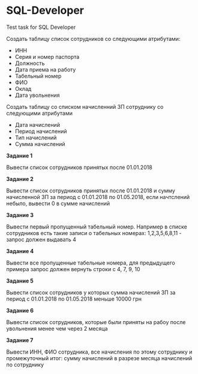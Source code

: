 # SQL-Developer
Test task for SQL Developer

Создать таблицу список сотрудников со следующими атрибутами:

* ИНН
* Серия и номер паспорта
* Должность
* Дата приема на работу
* Табельный номер
* ФИО
* Оклад
* Дата увольнения

Создать таблицу со списком начисленний ЗП сотруднику со следующими атрибутами

* Дата начислений
* Период начислений
* Тип начислений
* Сумма начислений


**Задание 1**

Вывести список сотрудников принятых после 01.01.2018

**Задание 2**

Вывести список сотрудников принятых после 01.01.2018 и сумму начисленной ЗП за период с 01.01.2018 по 01.05.2018, если начтслений небыло, вывести 0 в сумме начислений

**Задание 3**

Вывести первый пропущенный табельный номер. Например в списке сотрудников есть такие записи о табельных номерах: 1,2,3,5,6,8,11 - запрос должен выдавать 4

**Задание 4**

Вывести все пропущенные табельные номера, для предыдущего примера запрос должен вернуть строки с 4, 7, 9, 10


**Задание 5**

Вывести список сотрудников у которых сумма начислений ЗП за период с 01.01.2018 по 01.05.2018 меньше 10000 грн


**Задание 6**

Вывести список сотрудников, которые были приняты на рабоу после увольнения менее чем через 2 месяца

**Задание 7**

Вывести ИНН, ФИО сотрудника, все начисления по этому сотруднику и промежуточный итог: сумму начислений в разрезе месяца начислений по сотруднику
